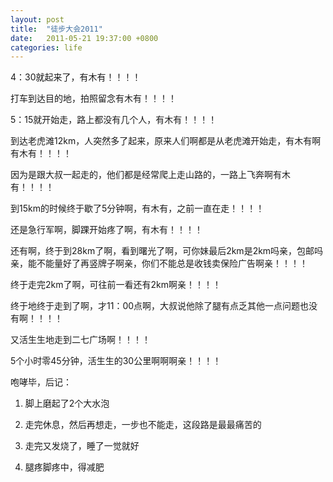 ```yaml
---
layout: post
title:  "徒步大会2011"
date:   2011-05-21 19:37:00 +0800
categories: life
---
```


4：30就起来了，有木有！！！！

打车到达目的地，拍照留念有木有！！！！

5：15就开始走，路上都没有几个人，有木有！！！！

到达老虎滩12km，人突然多了起来，原来人们啊都是从老虎滩开始走，有木有啊有木有！！！！

因为是跟大叔一起走的，他们都是经常爬上走山路的，一路上飞奔啊有木有！！！！

到15km的时候终于歇了5分钟啊，有木有，之前一直在走！！！！

还是急行军啊，脚踝开始疼了啊，有木有！！！！

还有啊，终于到28km了啊，看到曙光了啊，可你妹最后2km是2km吗亲，包邮吗亲，能不能量好了再竖牌子啊亲，你们不能总是收钱卖保险广告啊亲！！！！

终于走完2km了啊，可往前一看还有2km啊亲！！！！

终于地终于走到了啊，才11：00点啊，大叔说他除了腿有点乏其他一点问题也没有啊！！！！

又活生生地走到二七广场啊！！！！

5个小时零45分钟，活生生的30公里啊啊啊亲！！！！


咆哮毕，后记：

1. 脚上磨起了2个大水泡

2. 走完休息，然后再想走，一步也不能走，这段路是最最痛苦的

3. 走完又发烧了，睡了一觉就好

4. 腿疼脚疼中，得减肥
